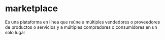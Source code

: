 # marketplace
Es una plataforma en línea que reúne a múltiples vendedores o proveedores de productos o servicios y a múltiples compradores o consumidores en un solo lugar
